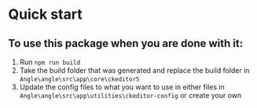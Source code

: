 # Quick start
## To use this package when you are done with it:

1. Run `npm run build`
2. Take the build folder that was generated and replace the build folder in `Angle\angle\src\app\core\ckeditor5`
3. Update the config files to what you want to use in either files in `Angle\angle\src\app\utilities\ckeditor-config` or create your own